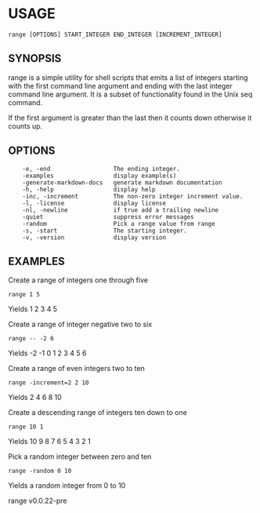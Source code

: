 
# USAGE

	range [OPTIONS] START_INTEGER END_INTEGER [INCREMENT_INTEGER]

## SYNOPSIS


range is a simple utility for shell scripts that emits a list of 
integers starting with the first command line argument and 
ending with the last integer command line argument. It is a 
subset of functionality found in the Unix seq command.

If the first argument is greater than the last then it counts 
down otherwise it counts up.


## OPTIONS

```
    -e, -end                  The ending integer.
    -examples                 display example(s)
    -generate-markdown-docs   generate markdown documentation
    -h, -help                 display help
    -inc, -increment          The non-zero integer increment value.
    -l, -license              display license
    -nl, -newline             if true add a trailing newline
    -quiet                    suppress error messages
    -random                   Pick a range value from range
    -s, -start                The starting integer.
    -v, -version              display version
```


## EXAMPLES


Create a range of integers one through five

	range 1 5

Yields 1 2 3 4 5

Create a range of integer negative two to six

	range -- -2 6

Yields -2 -1 0 1 2 3 4 5 6

Create a range of even integers two to ten

	range -increment=2 2 10

Yields 2 4 6 8 10

Create a descending range of integers ten down to one

	range 10 1

Yields 10 9 8 7 6 5 4 3 2 1


Pick a random integer between zero and ten

	range -random 0 10

Yields a random integer from 0 to 10


range v0.0.22-pre

